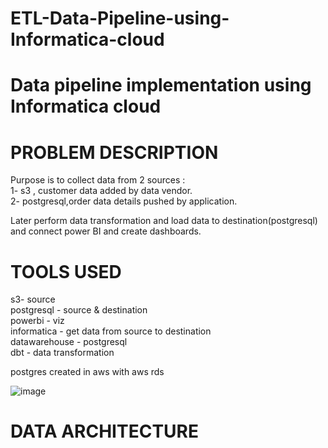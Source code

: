 # ETL-Data-Pipeline-using-Informatica-cloud

# Data pipeline implementation using Informatica cloud

# PROBLEM DESCRIPTION

Purpose is to collect data from 2 sources :  
1- s3 , customer data added by data vendor.  
2- postgresql,order data details pushed by application.   
   
Later perform data transformation and load data to destination(postgresql) and connect power BI and create dashboards.  

# TOOLS USED
s3- source   
postgresql  - source & destination    
powerbi - viz   
informatica - get data from source to destination    
datawarehouse - postgresql   
dbt - data transformation   

postgres created in aws with  aws rds  

![image](https://user-images.githubusercontent.com/90564625/213634717-0c352976-2b98-4c43-88c8-e0396b63c90e.png)

# DATA ARCHITECTURE




